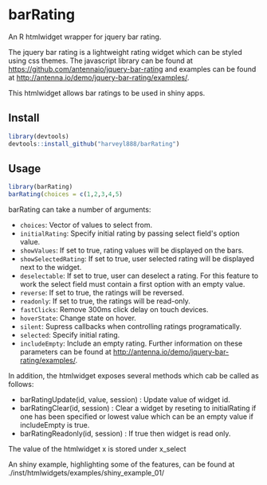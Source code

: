 # barRating
An R htmlwidget wrapper for jquery bar rating.

The jquery bar rating is a lightweight rating widget which can be styled using css themes.  The javascript library can be found at https://github.com/antennaio/jquery-bar-rating and examples can be found at http://antenna.io/demo/jquery-bar-rating/examples/.


This htmlwidget allows bar ratings to be used in shiny apps.

## Install

```r
library(devtools)
devtools::install_github("harveyl888/barRating")
```

## Usage
```r
library(barRating)
barRating(choices = c(1,2,3,4,5)
```

barRating can take a number of arguments:
-   `choices`: Vector of values to select from.
-   `initialRating`: Specify initial rating by passing select field's option value.
-   `showValues`: If set to true, rating values will be displayed on the bars.
-   `showSelectedRating`: If set to true, user selected rating will be displayed next to the widget.
-   `deselectable`: If set to true, user can deselect a rating. For this feature to work the select field must contain a first option with an empty value.
-   `reverse`: If set to true, the ratings will be reversed.
-   `readonly`: If set to true, the ratings will be read-only.
-   `fastClicks`: Remove 300ms click delay on touch devices.
-   `hoverState`: Change state on hover.
-   `silent`: Supress callbacks when controlling ratings programatically.
-   `selected`: Specify initial rating.
-   `includeEmpty`: Include an empty rating.
Further information on these parameters can be found at http://antenna.io/demo/jquery-bar-rating/examples/.

In addition, the htmlwidget exposes several methods which cab be called as follows:

-   barRatingUpdate(id, value, session) : Update value of widget id.
-   barRatingClear(id, session) : Clear a widget by reseting to initialRating if one has been specified or lowest value which can be an empty value if includeEmpty is true.
-   barRatingReadonly(id, session) : If true then widget is read only.

The value of the htmlwidget x is stored under x_select

An shiny example, highlighting some of the features, can be found at ./inst/htmlwidgets/examples/shiny_example_01/
